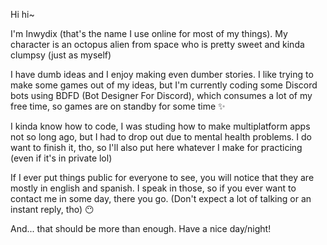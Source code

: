 Hi hi~

I'm Inwydix (that's the name I use online for most of my things). My character is an octopus alien from space who is pretty sweet and kinda clumpsy (just as myself)

I have dumb ideas and I enjoy making even dumber stories. I like trying to make some games out of my ideas, but I'm currently coding some Discord bots using BDFD (Bot Designer For Discord), which consumes a lot of my free time, so games are on standby for some time ✨

I kinda know how to code, I was studing how to make multiplatform apps not so long ago, but I had to drop out due to mental health problems. I do want to finish it, tho, so I'll also put here whatever I make for practicing (even if it's in private lol) 

If I ever put things public for everyone to see, you will notice that they are mostly in english and spanish. I speak in those, so if you ever want to contact me in some day, there you go. (Don't expect a lot of talking or an instant reply, tho) 😶

And... that should be more than enough. Have a nice day/night!

<!---
Hallo, unknown pals from the Internet, I'm Inwydix (not my real name, just my online alias, ty) 

I guess this is for me to talk about myself, so... I like to code, even tho I don't do it as much as I should or I would like. I'll use this as an excuse to do it more often and try to get better at it. I'll just try to share what I do in here, even if it ain't public, so I have some kind of "motivation" to do it regularly and get back some nice habits of mine, I hope you don't mind >.<

I'm currently learning... how to make multiplatform apps, I guess. Tho, I must say I kinda jump from what I should be doing to just things I want to do, so that might not be exactly what I'll do in here, but I'll try not to go too off-topic :no_mouth:

Tbh, I don't really think I'm prepared to collaborate on anything with anyone, but I could try, I guess, but only if you really want me to :worried:

On how you can reach me, I don't really like to talk to random people so I didn't really think about it yet... I guess I should... I'll update this once I've decided it :shrug:

BEFORE I FORGET, Spanish is my mother language so I might commit the mistakes while writting in English even tho I think I speak it fairly well. I can also understand and speak other languages, but I'm not as fluent or I don't consider them to be worldwide enough to be mentioned, so I will skip them and leave it just in English and Spanish. I'll probably redo this all later, right now I was just exploring around after doing some tests with the repositories, so don't mind me, I'm just writting the first things that come into my head while following the template example ._.

I guess that's all... if you are reading this by any chance, have a nice day/night :white_heart:


- 👋 Hi, I’m @Iwydix
- 👀 I’m interested in ...
- 🌱 I’m currently learning ...
- 💞️ I’m looking to collaborate on ...
- 📫 How to reach me ...


Iwydix/Iwydix is a ✨ special ✨ repository because its `README.md` (this file) appears on your GitHub profile.
You can click the Preview link to take a look at your changes.
--->
